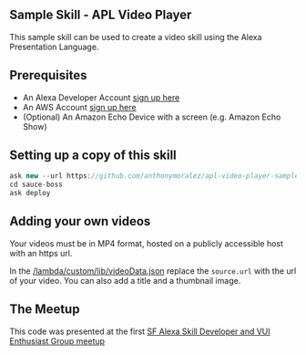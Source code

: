 ## Sample Skill - APL Video Player

This sample skill can be used to create a video skill using the Alexa Presentation Language.


## Prerequisites

* An Alexa Developer Account [sign up here](https://developer.amazon.com/alexa-skills-kit)
* An AWS Account [sign up here](https://aws.amazon.com)
* (Optional) An Amazon Echo Device with a screen (e.g. Amazon Echo Show)


## Setting up a copy of this skill

```javascript
ask new --url https://github.com/anthonymoralez/apl-video-player-sample --name apl-video-player-sample
cd sauce-boss
ask deploy
```

## Adding your own videos
Your videos must be in MP4 format, hosted on a publicly accessible host with an https url. 

In the [/lambda/custom/lib/videoData.json](/lambda/custom/lib/videoData.json) replace the `source.url` with the url of your video. You can also add a title and a thumbnail image.


## The Meetup

This code was presented at the first [SF Alexa Skill Developer and VUI Enthusiast Group meetup](https://www.meetup.com/SF-Alexa-Skill-Developer-and-VUI-Enthusiast-Group/events/259013060)
